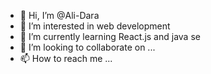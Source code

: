- 👋 Hi, I’m @Ali-Dara
- 👀 I’m interested in web development
- 🌱 I’m currently learning React.js and java se
- 💞️ I’m looking to collaborate on ...
- 📫 How to reach me ...

<!---
Ali-Dara/Ali-Dara is a ✨ special ✨ repository because its `README.md` (this file) appears on your GitHub profile.
You can click the Preview link to take a look at your changes.
--->
